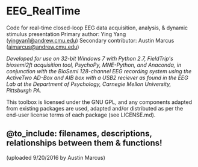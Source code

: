 # EEG_RealTime
Code for real-time closed-loop EEG data acquisition, analysis, &amp; dynamic stimulus presentation
Primary author: Ying Yang (yingyan1@andrew.cmu.edu)
Secondary contributor: Austin Marcus (aimarcus@andrew.cmu.edu)

*Developed for use on 32-bit Windows 7 with Python 2.7, FieldTrip's biosemi2ft acquisition tool, PsychoPy, MNE-Python, and Anaconda, in conjunction with the BioSemi 128-channel EEG recording system using the ActiveTwo AD-Box and AIB box with a USB2 reciever as found in the EEG Lab at the Department of Psychology, Carnegie Mellon University, Pittsburgh PA.*

This toolbox is licensed under the GNU GPL, and any components adapted from existing packages are used, adapted and/or distributed as per the end-user license terms of each package (see LICENSE.md).

## @to_include: filenames, descriptions, relationships between them & functions!

(uploaded 9/20/2016 by Austin Marcus)


